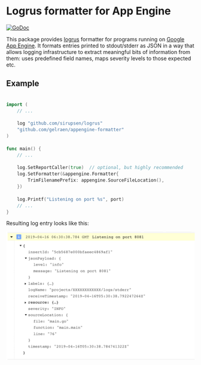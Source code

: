 # Logrus formatter for App Engine

[![GoDoc](https://godoc.org/github.com/gelraen/appengine-formatter?status.svg)](https://godoc.org/github.com/gelraen/appengine-formatter)

This package provides [logrus](https://github.com/sirupsen/logrus) formatter for
programs running on [Google App Engine](https://cloud.google.com/appengine/). It
 formats entries printed to stdout/stderr as JSON in a way that allows logging
 infrastructure to extract meaningful bits of information from them: uses
 predefined field names, maps severity levels to those expected etc.

## Example

```go

import (
	// ...

	log "github.com/sirupsen/logrus"
	"github.com/gelraen/appengine-formatter"
)

func main() {
	// ...

	log.SetReportCaller(true)  // optional, but highly recommended
	log.SetFormatter(&appengine.Formatter{
		TrimFilenamePrefix: appengine.SourceFileLocation(),
	})

	log.Printf("Listening on port %s", port)
	// ...
}
```

Resulting log entry looks like this:

![example log entry](img/log_entry.png)
